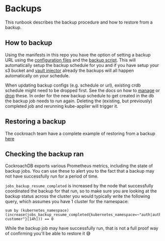 # Backups

This runbook describes the backup procedure and how to restore from a backup.

## How to backup

Using the manifests in this repo you have the option of setting a backup URL using the [configuration files](../example/config/backup-config) and the [backup script](../manifests/scripts.yaml). This will automatically setup the backup schedule for you and if you have setup your s3 bucket and [vault injector](https://github.com/utilitywarehouse/documentation/blob/master/infra/vault/vault-aws.md) already the backups will all happen automatically on your schedule.

When updating backup configs (e.g. schedule or url), existing crdb schedule might need to be dropped first. See the docs on how to [manage](https://www.cockroachlabs.com/docs/stable/manage-a-backup-schedule) or [drop](https://www.cockroachlabs.com/docs/v23.1/drop-schedules) these.
In order for the new backup schedule to get created in the db the backup job needs to run again. Deleting the (existing, but previously) completed job and rerunning kube-applier will trigger it.

## Restoring a backup

The cockroach team have a complete example of restoring from a backup [here](https://www.cockroachlabs.com/docs/stable/restore.html)


## Checking the backup ran

CockroachDB exports various Prometheus metrics, including the state of backup jobs. You can use these to alert you to the fact that a backup may not have successfully run for a period of time.

`jobs_backup_resume_completed` is increased by the node that successfully coordinated the backup for that run, so to make sure you are looking at the backup status across the cluster you would typically write the following query, which assumes you have 1 cluster for the namespace:

```
sum by (kubernetes_namespace) (increase(jobs_backup_resume_completed{kubernetes_namespace=~"auth|auth-customer"}[14h])) == 0
```

While the backup job may have successfully run, that is not a full proof way of confirming you'll be able to restore it 😅

